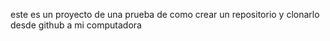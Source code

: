 este es un proyecto de una prueba de como crear un repositorio y clonarlo desde github a mi computadora 
